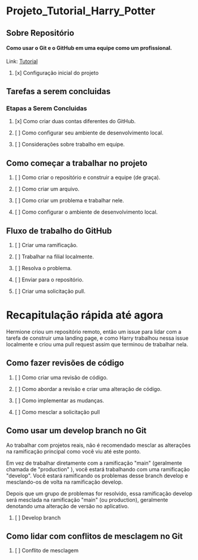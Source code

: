 # Projeto_Tutorial_Harry_Potter

## Sobre Repositório

#### Como usar o Git e o GitHub em uma equipe como um profissional.

Link: [Tutorial](https://www.freecodecamp.org/news/how-to-use-git-and-github-in-a-team-like-a-pro/)

1. [x] Configuração inicial do projeto

## Tarefas a serem concluidas

### Etapas a Serem Concluidas

1. [x] Como criar duas contas diferentes do GitHub.

2. [ ] Como configurar seu ambiente de desenvolvimento local.

3. [ ] Considerações sobre trabalho em equipe.

## Como começar a trabalhar no projeto

1. [ ] Como criar o repositório e construir a equipe (de graça).

2. [ ] Como criar um arquivo.

3. [ ] Como criar um problema e trabalhar nele.

4. [ ] Como configurar o ambiente de desenvolvimento local.

## Fluxo de trabalho do GitHub

1. [ ] Criar uma ramificação.

2. [ ] Trabalhar na filial localmente.

3. [ ] Resolva o problema.

4. [ ] Enviar para o repositório.

5. [ ] Criar uma solicitação pull.


# Recapitulação rápida até agora

Hermione criou um repositório remoto,
então um issue para lidar com a tarefa de construir
uma landing page, e como Harry trabalhou nessa issue
localmente e criou uma pull request assim que terminou de trabalhar nela.


## Como fazer revisões de código

1. [ ] Como criar uma revisão de código.

2. [ ] Como abordar a revisão e criar uma alteração de código.

3. [ ] Como implementar as mudanças.

4. [ ] Como mesclar a solicitação pull

## Como usar um develop branch no Git

Ao trabalhar com projetos reais,
não é recomendado mesclar as alterações
na ramificação principal como você viu até este ponto.

Em vez de trabalhar diretamente com a ramificação "main" (geralmente chamada de "production" ), você estará trabalhando com uma ramificação "develop". Você estará ramificando os problemas desse branch develop e mesclando-os de volta na ramificação develop.

Depois que um grupo de problemas for resolvido, essa ramificação develop será mesclada na ramificação "main" (ou production), geralmente denotando uma alteração de versão no aplicativo.

1. [ ] Develop branch

## Como lidar com conflitos de mesclagem no Git

1. [ ] Conflito de mesclagem
